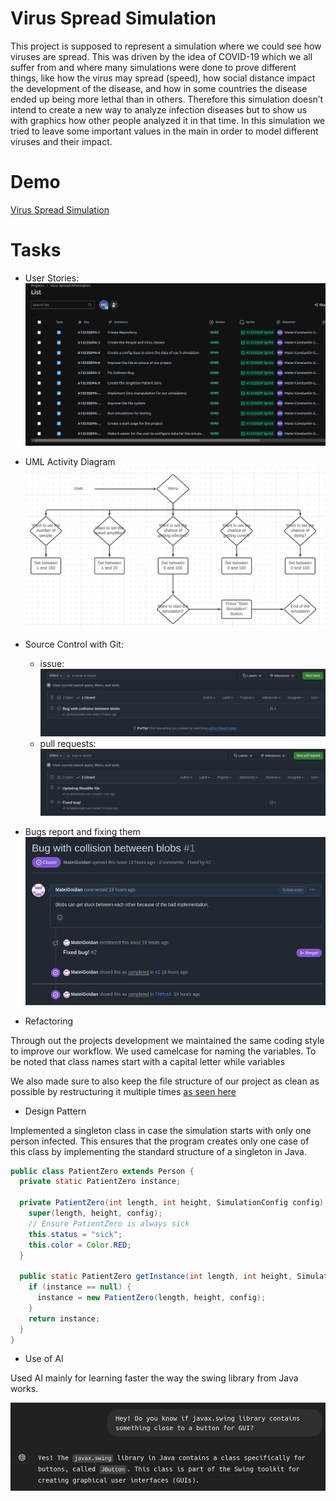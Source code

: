 # Virus Spread Simulation
This project is supposed to represent a simulation where we could see how viruses are spread. This was driven by the idea of COVID-19 which we all suffer from and where many simulations were done to prove different things, like how the virus may spread (speed), how social distance impact the development of the disease, and how in some countries the disease ended up being more lethal than in others. Therefore this simulation doesn’t intend to create a new way to analyze infection diseases but to show us with graphics how other people analyzed it in that time. In this simulation we tried to leave some important values in the main in order to model different viruses and their impact.

# Demo
[Virus Spread Simulation](https://youtu.be/e9jqFZ_7i00)

# Tasks
- User Stories:
  ![alt text](ProjPictures/UserPoint.png)

- UML Activity Diagram
  ![alt text](ProjPictures/UMLDiagram.png)

- Source Control with Git:
  - issue:
  ![alt text](ProjPictures/Issues.png)
  - pull requests:
  ![alt text](ProjPictures/PullRequest.png)

- Bugs report and fixing them
  ![alt image](ProjPictures/Bug.png)

- Refactoring

Through out the projects development we maintained the same coding style to improve our workflow. We used camelcase for naming the variables. To be noted that class names start with a capital letter while variables 

We also made sure to also keep the file structure of our project as clean as possible by restructuring it multiple times [as seen here](https://github.com/MarianaValle99/Programming/commit/471a407fa69521fd6b957ea11c493202a6f265de)

- Design Pattern

Implemented a singleton class in case the simulation starts with only one person infected. This ensures that the program creates only one case of this class by implementing the standard structure of a singleton in Java.
```java 
public class PatientZero extends Person {
  private static PatientZero instance;

  private PatientZero(int length, int height, SimulationConfig config) {
    super(length, height, config);
    // Ensure PatientZero is always sick
    this.status = "sick";
    this.color = Color.RED;
  }

  public static PatientZero getInstance(int length, int height, SimulationConfig config) {
    if (instance == null) {
      instance = new PatientZero(length, height, config);
    }
    return instance;
  }
}
```

- Use of AI

Used AI mainly for learning faster the way the swing library from Java works.
  
![alt text](ProjPictures/UseOfAI.png)
